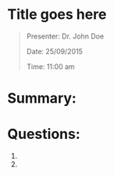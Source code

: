 Title goes here
===============

> Presenter: Dr. John Doe
>
> Date: 25/09/2015
>
> Time: 11:00 am

# Summary:

# Questions:

 1.

 2.
